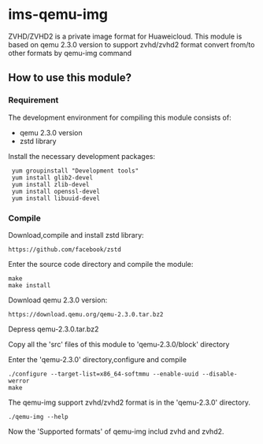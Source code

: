# ims-qemu-img

ZVHD/ZVHD2 is a private image format for Huaweicloud.
This module is based on qemu 2.3.0 version to support zvhd/zvhd2 format convert from/to other formats by qemu-img command

## How to use this module?

### Requirement

The development environment for compiling this module consists of: 
- qemu 2.3.0 version
- zstd library

Install the necessary development packages:
```
 yum groupinstall "Development tools"
 yum install glib2-devel
 yum install zlib-devel
 yum install openssl-devel
 yum install libuuid-devel
```

### Compile

Download,compile and install zstd library:
```
https://github.com/facebook/zstd
```

Enter the source code directory and compile the module:
```
make
make install
```

Download qemu 2.3.0 version:
```
https://download.qemu.org/qemu-2.3.0.tar.bz2
```

Depress qemu-2.3.0.tar.bz2

Copy all the 'src' files of this module to 'qemu-2.3.0/block' directory

Enter the 'qemu-2.3.0' directory,configure and compile
```
./configure --target-list=x86_64-softmmu --enable-uuid --disable-werror
make
```

The qemu-img support zvhd/zvhd2 format is in the 'qemu-2.3.0' directory.
```
./qemu-img --help
```

Now the 'Supported formats' of qemu-img includ zvhd and zvhd2.

